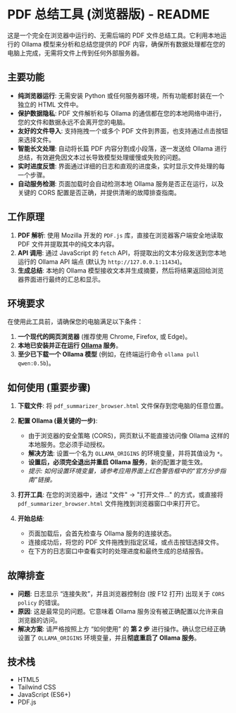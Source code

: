 # PDF 总结工具 (浏览器版) - README

这是一个完全在浏览器中运行的、无需后端的 PDF 文件总结工具。它利用本地运行的 Ollama 模型来分析和总结您提供的 PDF 内容，确保所有数据处理都在您的电脑上完成，无需将文件上传到任何外部服务器。

## 主要功能

- **纯浏览器运行**: 无需安装 Python 或任何服务器环境，所有功能都封装在一个独立的 HTML 文件中。
- **保护数据隐私**: PDF 文件解析和与 Ollama 的通信都在您的本地网络中进行，您的文件和数据永远不会离开您的电脑。
- **友好的文件导入**: 支持拖拽一个或多个 PDF 文件到界面，也支持通过点击按钮来选择文件。
- **智能长文处理**: 自动将长篇 PDF 内容分割成小段落，逐一发送给 Ollama 进行总结，有效避免因文本过长导致模型处理缓慢或失败的问题。
- **实时进度反馈**: 界面通过详细的日志和直观的进度条，实时显示文件处理的每一个步骤。
- **自动服务检测**: 页面加载时会自动检测本地 Ollama 服务是否正在运行，以及关键的 CORS 配置是否正确，并提供清晰的故障排查指南。

## 工作原理

1.  **PDF 解析**: 使用 Mozilla 开发的 `PDF.js` 库，直接在浏览器客户端安全地读取 PDF 文件并提取其中的纯文本内容。
2.  **API 调用**: 通过 JavaScript 的 `fetch` API，将提取出的文本分段发送到您本地运行的 Ollama API 端点 (默认为 `http://127.0.0.1:11434`)。
3.  **生成总结**: 本地的 Ollama 模型接收文本并生成摘要，然后将结果返回给浏览器界面进行最终的汇总和显示。

## 环境要求

在使用此工具前，请确保您的电脑满足以下条件：

1.  **一个现代的网页浏览器** (推荐使用 Chrome, Firefox, 或 Edge)。
2.  **本地已安装并正在运行 [Ollama](https://ollama.com/) 服务**。
3.  **至少已下载一个 Ollama 模型** (例如，在终端运行命令 `ollama pull qwen:0.5b`)。

## 如何使用 (重要步骤)

1.  **下载文件**: 将 `pdf_summarizer_browser.html` 文件保存到您电脑的任意位置。

2.  **配置 Ollama (最关键的一步)**:
    - 由于浏览器的安全策略 (CORS)，网页默认不能直接访问像 Ollama 这样的本地服务。您必须手动授权。
    - **解决方法**: 设置一个名为 `OLLAMA_ORIGINS` 的环境变量，并将其值设为 `*`。
    - **设置后，必须完全退出并重启 Ollama 服务**，新的配置才能生效。
    - *提示: 如何设置环境变量，请参考应用界面上红色警告框中的“官方分步指南”链接。*

3.  **打开工具**: 在您的浏览器中，通过 "文件" -> "打开文件..." 的方式，或直接将 `pdf_summarizer_browser.html` 文件拖拽到浏览器窗口中来打开它。

4.  **开始总结**:
    - 页面加载后，会首先检查与 Ollama 服务的连接状态。
    - 连接成功后，将您的 PDF 文件拖拽到指定区域，或点击按钮选择文件。
    - 在下方的日志窗口中查看实时的处理进度和最终生成的总结报告。

## 故障排查

- **问题**: 日志显示 “连接失败”，并且浏览器控制台 (按 F12 打开) 出现关于 `CORS policy` 的错误。
- **原因**: 这是最常见的问题。它意味着 Ollama 服务没有被正确配置以允许来自浏览器的访问。
- **解决方案**: 请严格按照上方 “如何使用” 的 **第 2 步** 进行操作。确认您已经正确设置了 `OLLAMA_ORIGINS` 环境变量，并且**彻底重启了 Ollama 服务**。

## 技术栈

-   HTML5
-   Tailwind CSS
-   JavaScript (ES6+)
-   PDF.js

